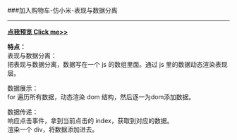 ###加入购物车-仿小米-表现与数据分离  
****  
[**点我预览 Click me>>**](http://injonathan.GitHub.io/demo-cart-02/)  

**特点：**  
表现与数据分离：  
把表现与数据分离，数据写在一个 js 的数组里面。通过 js 里的数据动态渲染表现层。  

数据展示：  
for 遍历所有数据，动态渲染 dom 结构，然后逐一为dom添加数据。  

数据传递：  
响应点击事件，拿到当前点击的 index，获取到对应的数据。  
渲染一个 div，将数据添加进去。
